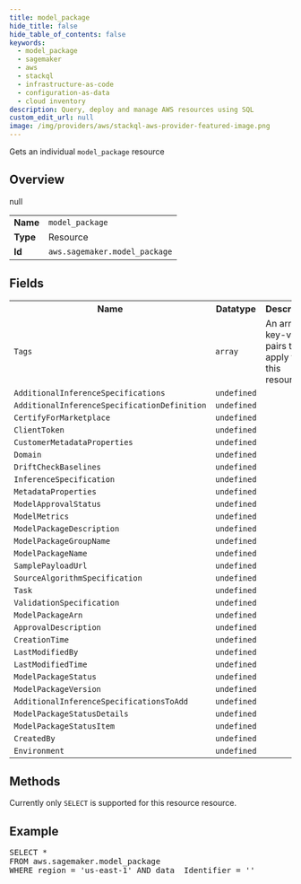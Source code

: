 ```yaml
---
title: model_package
hide_title: false
hide_table_of_contents: false
keywords:
  - model_package
  - sagemaker
  - aws
  - stackql
  - infrastructure-as-code
  - configuration-as-data
  - cloud inventory
description: Query, deploy and manage AWS resources using SQL
custom_edit_url: null
image: /img/providers/aws/stackql-aws-provider-featured-image.png
---
```

Gets an individual <code>model_package</code> resource

## Overview
<table><tbody>
<tr><td><b>Name</b></td><td><code>model_package</code></td></tr>
<tr><td><b>Type</b></td><td>Resource</td></tr>
null
<tr><td><b>Id</b></td><td><code>aws.sagemaker.model_package</code></td></tr>
</tbody></table>

## Fields
<table><tbody>
<tr><th>Name</th><th>Datatype</th><th>Description</th></tr>
<tr><td><code>Tags</code></td><td><code>array</code></td><td>An array of key-value pairs to apply to this resource.</td></tr><tr><td><code>AdditionalInferenceSpecifications</code></td><td><code>undefined</code></td><td></td></tr><tr><td><code>AdditionalInferenceSpecificationDefinition</code></td><td><code>undefined</code></td><td></td></tr><tr><td><code>CertifyForMarketplace</code></td><td><code>undefined</code></td><td></td></tr><tr><td><code>ClientToken</code></td><td><code>undefined</code></td><td></td></tr><tr><td><code>CustomerMetadataProperties</code></td><td><code>undefined</code></td><td></td></tr><tr><td><code>Domain</code></td><td><code>undefined</code></td><td></td></tr><tr><td><code>DriftCheckBaselines</code></td><td><code>undefined</code></td><td></td></tr><tr><td><code>InferenceSpecification</code></td><td><code>undefined</code></td><td></td></tr><tr><td><code>MetadataProperties</code></td><td><code>undefined</code></td><td></td></tr><tr><td><code>ModelApprovalStatus</code></td><td><code>undefined</code></td><td></td></tr><tr><td><code>ModelMetrics</code></td><td><code>undefined</code></td><td></td></tr><tr><td><code>ModelPackageDescription</code></td><td><code>undefined</code></td><td></td></tr><tr><td><code>ModelPackageGroupName</code></td><td><code>undefined</code></td><td></td></tr><tr><td><code>ModelPackageName</code></td><td><code>undefined</code></td><td></td></tr><tr><td><code>SamplePayloadUrl</code></td><td><code>undefined</code></td><td></td></tr><tr><td><code>SourceAlgorithmSpecification</code></td><td><code>undefined</code></td><td></td></tr><tr><td><code>Task</code></td><td><code>undefined</code></td><td></td></tr><tr><td><code>ValidationSpecification</code></td><td><code>undefined</code></td><td></td></tr><tr><td><code>ModelPackageArn</code></td><td><code>undefined</code></td><td></td></tr><tr><td><code>ApprovalDescription</code></td><td><code>undefined</code></td><td></td></tr><tr><td><code>CreationTime</code></td><td><code>undefined</code></td><td></td></tr><tr><td><code>LastModifiedBy</code></td><td><code>undefined</code></td><td></td></tr><tr><td><code>LastModifiedTime</code></td><td><code>undefined</code></td><td></td></tr><tr><td><code>ModelPackageStatus</code></td><td><code>undefined</code></td><td></td></tr><tr><td><code>ModelPackageVersion</code></td><td><code>undefined</code></td><td></td></tr><tr><td><code>AdditionalInferenceSpecificationsToAdd</code></td><td><code>undefined</code></td><td></td></tr><tr><td><code>ModelPackageStatusDetails</code></td><td><code>undefined</code></td><td></td></tr><tr><td><code>ModelPackageStatusItem</code></td><td><code>undefined</code></td><td></td></tr><tr><td><code>CreatedBy</code></td><td><code>undefined</code></td><td></td></tr><tr><td><code>Environment</code></td><td><code>undefined</code></td><td></td></tr>
</tbody></table>

## Methods
Currently only <code>SELECT</code> is supported for this resource resource.

## Example
<pre>
SELECT * 
FROM aws.sagemaker.model_package
WHERE region = 'us-east-1' AND data__Identifier = '<ModelPackageArn>'
</pre>
